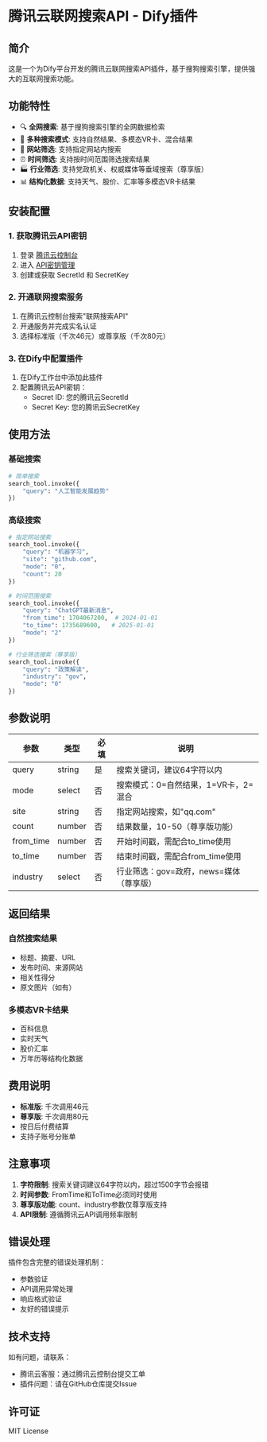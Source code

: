 # 腾讯云联网搜索API - Dify插件

## 简介

这是一个为Dify平台开发的腾讯云联网搜索API插件，基于搜狗搜索引擎，提供强大的互联网搜索功能。

## 功能特性

- 🔍 **全网搜索**: 基于搜狗搜索引擎的全网数据检索
- 🎯 **多种搜索模式**: 支持自然结果、多模态VR卡、混合结果
- 🏢 **网站筛选**: 支持指定网站内搜索
- ⏰ **时间筛选**: 支持按时间范围筛选搜索结果
- 🏭 **行业筛选**: 支持党政机关、权威媒体等垂域搜索（尊享版）
- 📊 **结构化数据**: 支持天气、股价、汇率等多模态VR卡结果

## 安装配置

### 1. 获取腾讯云API密钥

1. 登录 [腾讯云控制台](https://cloud.tencent.com/)
2. 进入 [API密钥管理](https://console.cloud.tencent.com/cam/capi)
3. 创建或获取 SecretId 和 SecretKey

### 2. 开通联网搜索服务

1. 在腾讯云控制台搜索"联网搜索API"
2. 开通服务并完成实名认证
3. 选择标准版（千次46元）或尊享版（千次80元）

### 3. 在Dify中配置插件

1. 在Dify工作台中添加此插件
2. 配置腾讯云API密钥：
   - Secret ID: 您的腾讯云SecretId
   - Secret Key: 您的腾讯云SecretKey

## 使用方法

### 基础搜索

```python
# 简单搜索
search_tool.invoke({
    "query": "人工智能发展趋势"
})
```

### 高级搜索

```python
# 指定网站搜索
search_tool.invoke({
    "query": "机器学习",
    "site": "github.com",
    "mode": "0",
    "count": 20
})

# 时间范围搜索
search_tool.invoke({
    "query": "ChatGPT最新消息",
    "from_time": 1704067200,  # 2024-01-01
    "to_time": 1735689600,   # 2025-01-01
    "mode": "2"
})

# 行业筛选搜索（尊享版）
search_tool.invoke({
    "query": "政策解读",
    "industry": "gov",
    "mode": "0"
})
```

## 参数说明

| 参数 | 类型 | 必填 | 说明 |
|------|------|------|------|
| query | string | 是 | 搜索关键词，建议64字符以内 |
| mode | select | 否 | 搜索模式：0=自然结果，1=VR卡，2=混合 |
| site | string | 否 | 指定网站搜索，如"qq.com" |
| count | number | 否 | 结果数量，10-50（尊享版功能） |
| from_time | number | 否 | 开始时间戳，需配合to_time使用 |
| to_time | number | 否 | 结束时间戳，需配合from_time使用 |
| industry | select | 否 | 行业筛选：gov=政府，news=媒体（尊享版） |

## 返回结果

### 自然搜索结果
- 标题、摘要、URL
- 发布时间、来源网站
- 相关性得分
- 原文图片（如有）

### 多模态VR卡结果
- 百科信息
- 实时天气
- 股价汇率
- 万年历等结构化数据

## 费用说明

- **标准版**: 千次调用46元
- **尊享版**: 千次调用80元
- 按日后付费结算
- 支持子账号分账单

## 注意事项

1. **字符限制**: 搜索关键词建议64字符以内，超过1500字节会报错
2. **时间参数**: FromTime和ToTime必须同时使用
3. **尊享版功能**: count、industry参数仅尊享版支持
4. **API限制**: 遵循腾讯云API调用频率限制

## 错误处理

插件包含完整的错误处理机制：
- 参数验证
- API调用异常处理
- 响应格式验证
- 友好的错误提示

## 技术支持

如有问题，请联系：
- 腾讯云客服：通过腾讯云控制台提交工单
- 插件问题：请在GitHub仓库提交Issue

## 许可证

MIT License